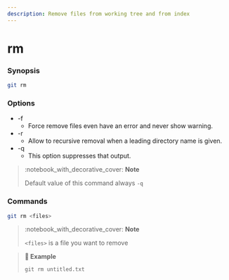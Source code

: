 ```yaml
---
description: Remove files from working tree and from index
---
```


# rm

### Synopsis

```bash
git rm
```

### Options

* \-f&#x20;
  * Force remove files even have an error and never show warning.
* \-r&#x20;
  * Allow to recursive removal when a leading directory name is given.
* \-q
  * This option suppresses that output.

> :notebook\_with\_decorative\_cover: **Note**
>
> Default value of this command always `-q`

### Commands

```bash
git rm <files>
```

> :notebook\_with\_decorative\_cover: **Note**
>
> `<files>` is a file you want to remove

> ****:pencil:** Example**
>
> ```
> git rm untitled.txt
> ```
